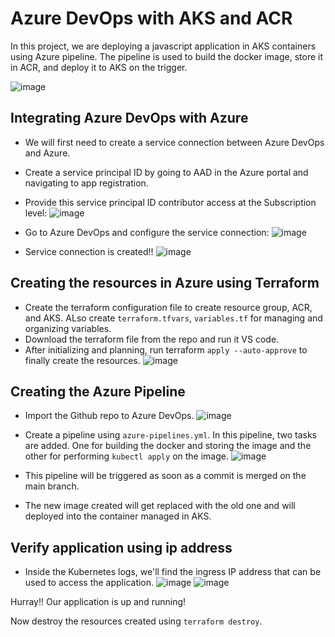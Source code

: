 # Azure DevOps with AKS and ACR

In this project, we are deploying a javascript application in AKS containers using Azure pipeline. The pipeline is used to build the docker image, store it in ACR, and deploy it to AKS on the trigger.

![image](https://github.com/bishal-kashyap/azure-pipeline-deploy-to-ACR-and-AKS-using-terraform/assets/142091530/0f4c2f43-3405-4527-8e27-38f154a0c497)




## Integrating Azure DevOps with Azure

- We will first need to create a service connection between Azure DevOps and Azure.
- Create a service principal ID by going to AAD in the Azure portal and  navigating to  app registration.
- Provide this service principal ID contributor access at the Subscription level:
![image](https://github.com/bishal-kashyap/azure-pipeline-deploy-to-ACR-and-AKS-using-terraform/assets/142091530/526bb9fb-d67b-44b8-a274-f8b63dc213d8)


-  Go to Azure DevOps and configure the service connection:
![image](https://github.com/bishal-kashyap/azure-pipeline-deploy-to-ACR-and-AKS-using-terraform/assets/142091530/a9ead308-2e51-4659-9a64-8db0f7c5cb8a)

- Service connection is created!!
![image](https://github.com/bishal-kashyap/azure-pipeline-deploy-to-ACR-and-AKS-using-terraform/assets/142091530/d57af47f-ca1f-469e-9092-42329fad3252)



## Creating the resources in Azure using Terraform
- Create the terraform configuration file to create resource group, ACR, and AKS. ALso create `terraform.tfvars`, `variables.tf` for managing and organizing variables.
- Download the terraform file from the repo and run it VS code.
- After initializing and planning, run terraform `apply --auto-approve` to finally create the resources.
![image](https://github.com/bishal-kashyap/azure-pipeline-deploy-to-ACR-and-AKS-using-terraform/assets/142091530/ce6a3348-391d-4300-833e-c0b40b10de6c)



## Creating the Azure Pipeline 
- Import the Github repo to Azure DevOps.
 ![image](https://github.com/bishal-kashyap/azure-pipeline-deploy-to-ACR-and-AKS-using-terraform/assets/142091530/1faacb42-366c-4817-8881-415c053991ea)


- Create a pipeline using `azure-pipelines.yml`. In this pipeline, two tasks are added. One for building the docker and storing the image and the other for performing `kubectl apply` on the image.
![image](https://github.com/bishal-kashyap/azure-pipeline-deploy-to-ACR-and-AKS-using-terraform/assets/142091530/82862438-c482-40c8-90a4-1ddddf7aeeb7)
- This pipeline will be triggered as soon as a commit is merged on the main branch.
- The new image created will get replaced with the old one and will deployed into the container managed in AKS.

## Verify application using ip address
- Inside the Kubernetes logs, we'll find the ingress IP address that can be used to access the application.
  ![image](https://github.com/bishal-kashyap/azure-pipeline-deploy-to-ACR-and-AKS-using-terraform/assets/142091530/26ecc8b4-26a7-4e37-965f-dc01cfaffbae)
  ![image](https://github.com/bishal-kashyap/azure-pipeline-deploy-to-ACR-and-AKS-using-terraform/assets/142091530/54c7bcf5-2ac2-496f-a743-768fc2d8a2a9)


Hurray!! Our application is up and running!

Now destroy the resources created using `terraform destroy`.









